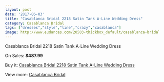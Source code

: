 ```yaml
---
layout: post
date: '2017-06-03'
title: "Casablanca Bridal 2218 Satin Tank A-Line Wedding Dress"
category: Casablanca Bridal
tags: ["dresses","style","line","crazy","casablanca"]
image: http://www.eudances.com/20503-thickbox_default/casablanca-bridal-2218-satin-tank-a-line-wedding-dress.jpg
---
```

Casablanca Bridal 2218 Satin Tank A-Line Wedding Dress

On Sales: **$487.99**
<a href="https://www.eudances.com/en/casablanca-bridal/6157-casablanca-bridal-2218-satin-tank-a-line-wedding-dress.html"><amp-img layout="responsive" width="600" height="600" src="//www.eudances.com/20503-thickbox_default/casablanca-bridal-2218-satin-tank-a-line-wedding-dress.jpg" alt="Casablanca Bridal 2218 Satin Tank A-Line Wedding Dress 0" /></a>
<a href="https://www.eudances.com/en/casablanca-bridal/6157-casablanca-bridal-2218-satin-tank-a-line-wedding-dress.html"><amp-img layout="responsive" width="600" height="600" src="//www.eudances.com/20505-thickbox_default/casablanca-bridal-2218-satin-tank-a-line-wedding-dress.jpg" alt="Casablanca Bridal 2218 Satin Tank A-Line Wedding Dress 1" /></a>
<a href="https://www.eudances.com/en/casablanca-bridal/6157-casablanca-bridal-2218-satin-tank-a-line-wedding-dress.html"><amp-img layout="responsive" width="600" height="600" src="//www.eudances.com/20504-thickbox_default/casablanca-bridal-2218-satin-tank-a-line-wedding-dress.jpg" alt="Casablanca Bridal 2218 Satin Tank A-Line Wedding Dress 2" /></a>

Buy it: [Casablanca Bridal 2218 Satin Tank A-Line Wedding Dress](https://www.eudances.com/en/casablanca-bridal/6157-casablanca-bridal-2218-satin-tank-a-line-wedding-dress.html "Casablanca Bridal 2218 Satin Tank A-Line Wedding Dress")

View more: [Casablanca Bridal](https://www.eudances.com/en/4-casablanca-bridal "Casablanca Bridal")